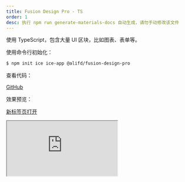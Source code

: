 ```yaml
---
title: Fusion Design Pro - TS
order: 1
desc: 执行 npm run generate-materials-docs 自动生成，请勿手动修改该文件
---
```


使用 TypeScript，包含大量 UI 区块，比如图表、表单等。

使用命令行初始化：

```bash
$ npm init ice ice-app @alifd/fusion-design-pro
```

查看代码：

[GitHub](https://github.com/alibaba-fusion/materials/tree/master/scaffolds/fusion-design-pro)

效果预览：

[新标签页打开](https://unpkg.com/@alifd/fusion-design-pro/build/index.html)

<Iframe src="https://unpkg.com/@alifd/fusion-design-pro/build/index.html" />
  
